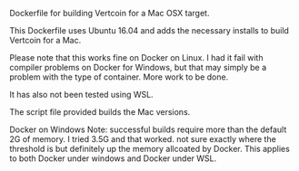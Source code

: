 Dockerfile for building Vertcoin for a Mac OSX target.

This Dockerfile uses Ubuntu 16.04 and adds the necessary installs to build Vertcoin for a Mac.

Please note that this works fine on Docker on Linux. I had it fail with compiler problems on Docker for Windows, but that may simply be a problem with the type of container. More work to be done.

It has also not been tested using WSL.

The script file provided builds the Mac versions.

Docker on Windows Note: successful builds require more than the default 2G of memory. I tried 3.5G and that worked. not sure exactly where the threshold is but definitely up the memory allcoated by Docker. This applies to both Docker under windows and Docker under WSL.
